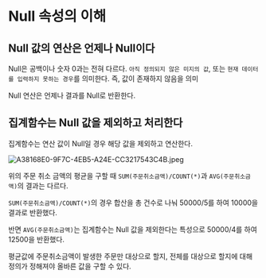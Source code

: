 # Null 속성의 이해

## Null 값의 연산은 언제나 Null이다

Null은 공백이나 숫자 0과는 전혀 다르다. `아직 정의되지 않은 미지의 값`, 또는 `현재 데이터를 입력하지 못하는 경우`를 의미한다. 즉, 값이 존재하지 않음을 의미

Null 연산은 언제나 결과를 Null로 반환한다.

## 집계함수는 Null 값을 제외하고 처리한다

집계함수는 연산 값이 Null일 경우 해당 값을 제외하고 연산한다.

![A38168E0-9F7C-4EB5-A24E-CC3217543C4B.jpeg](https://s3-us-west-2.amazonaws.com/secure.notion-static.com/58828537-bd43-46cf-a105-a728519c3099/A38168E0-9F7C-4EB5-A24E-CC3217543C4B.jpeg)

위의 주문 취소 금액의 평균을 구할 때 `SUM(주문취소금액)/COUNT(*)`과 `AVG(주문취소금액)`의 결과는 다르다.

`SUM(주문취소금액)/COUNT(*)`의 경우 합산을 총 건수로 나눠 50000/5를 하여 10000을 결과로 반환했다.

반면 `AVG(주문취소금액)`는 집계함수는 Null 값을 제외한다는 특성으로 50000/4를 하여 12500을 반환했다.

평균값에 주문취소금액이 발생한 주문만 대상으로 할지, 전체를 대상으로 할지에 대해 정의가 정해져야 올바른 값을 구할 수 있다.
